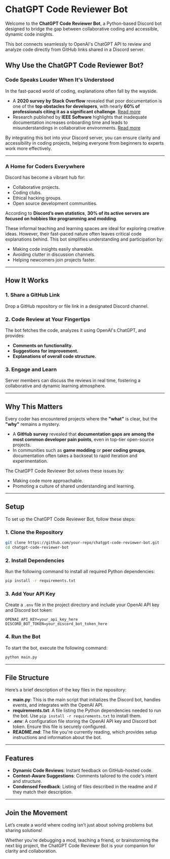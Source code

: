 # ChatGPT Code Reviewer Bot  

Welcome to the **ChatGPT Code Reviewer Bot**, a Python-based Discord bot designed to bridge the gap between collaborative coding and accessible, dynamic code insights.

This bot connects seamlessly to OpenAI's ChatGPT API to review and analyze code directly from GitHub links shared in a Discord server.


## Why Use the ChatGPT Code Reviewer Bot?

### Code Speaks Louder When It's Understood

In the fast-paced world of coding, explanations often fall by the wayside.

- A **2020 survey by Stack Overflow** revealed that poor documentation is one of the **top obstacles for developers**, with nearly **60% of professionals citing it as a significant challenge**. [Read more](https://insights.stackoverflow.com/survey/2020#developer-profile-working-remote)
- Research published by **IEEE Software** highlights that inadequate documentation increases onboarding time and leads to misunderstandings in collaborative environments. [Read more](https://ieeexplore.ieee.org/document/9145199)

By integrating this bot into your Discord server, you can ensure clarity and accessibility in coding projects, helping everyone from beginners to experts work more effectively.

---

### A Home for Coders Everywhere

Discord has become a vibrant hub for:
- Collaborative projects.
- Coding clubs.
- Ethical hacking groups.
- Open source development communities.

According to **Discord’s own statistics**, **30% of its active servers are focused on hobbies like programming and modding**.

These informal teaching and learning spaces are ideal for exploring creative ideas. However, their fast-paced nature often leaves critical code explanations behind. This bot simplifies understanding and participation by:

- Making code insights easily shareable.
- Avoiding clutter in discussion channels.
- Helping newcomers join projects faster.

---

## How It Works

### 1. Share a GitHub Link
Drop a GitHub repository or file link in a designated Discord channel.

### 2. Code Review at Your Fingertips
The bot fetches the code, analyzes it using OpenAI's ChatGPT, and provides:
- **Comments on functionality.**
- **Suggestions for improvement.**
- **Explanations of overall code structure.**

### 3. Engage and Learn
Server members can discuss the reviews in real time, fostering a collaborative and dynamic learning atmosphere.

---

## Why This Matters

Every coder has encountered projects where the **"what"** is clear, but the **"why"** remains a mystery.

- A **GitHub survey** revealed that **documentation gaps are among the most common developer pain points**, even in top-tier open-source projects.
- In communities such as **game modding** or **peer coding groups**, documentation often takes a backseat to rapid iteration and experimentation.

The ChatGPT Code Reviewer Bot solves these issues by:
- Making code more approachable.
- Promoting a culture of shared understanding and learning.

---

## Setup

To set up the ChatGPT Code Reviewer Bot, follow these steps:

### 1. Clone the Repository
```bash
git clone https://github.com/your-repo/chatgpt-code-reviewer-bot.git
cd chatgpt-code-reviewer-bot
```

### 2. Install Dependencies
Run the following command to install all required Python dependencies:
```bash
pip install -r requirements.txt
```

### 3. Add Your API Key
Create a `.env` file in the project directory and include your OpenAI API key and Discord bot token:
```env
OPENAI_API_KEY=your_api_key_here  
DISCORD_BOT_TOKEN=your_discord_bot_token_here  
```

### 4. Run the Bot
To start the bot, execute the following command:
```bash
python main.py  
```

---

## File Structure

Here’s a brief description of the key files in the repository:

- **main.py**: This is the main script that initializes the Discord bot, handles events, and integrates with the OpenAI API.
- **requirements.txt**: A file listing the Python dependencies needed to run the bot. Use `pip install -r requirements.txt` to install them.
- **.env**: A configuration file storing the OpenAI API key and Discord bot token. Ensure this file is securely configured.
- **README.md**: The file you're currently reading, which provides setup instructions and information about the bot.

---

## Features

- **Dynamic Code Reviews**: Instant feedback on GitHub-hosted code.
- **Context-Aware Suggestions**: Comments tailored to the code's intent and structure.
- **Condensed Feedback**: Listing of files described in the readme and if they match their description.

---

## Join the Movement

Let’s create a world where coding isn’t just about solving problems but sharing solutions!

Whether you're debugging a mod, teaching a friend, or brainstorming the next big project, the ChatGPT Code Reviewer Bot is your companion for clarity and collaboration.
